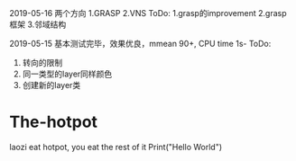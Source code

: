 2019-05-16
两个方向
1.GRASP
2.VNS
ToDo:
1.grasp的improvement
2.grasp 框架
3.邻域结构

2019-05-15
基本测试完毕，效果优良，mmean 90+, CPU time 1s-
ToDo:
1. 转向的限制
2. 同一类型的layer同样颜色
3. 创建新的layer类

# The-hotpot
laozi eat hotpot, you eat the rest of it 
Print("Hello World")
